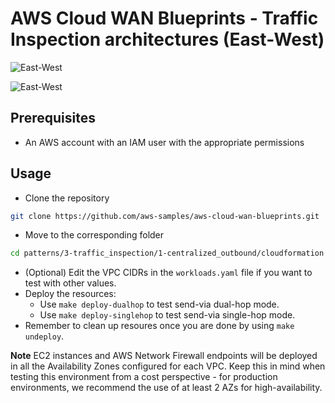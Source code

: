 # AWS Cloud WAN Blueprints - Traffic Inspection architectures (East-West)

![East-West](../../../../images/east_west_dualhop.png)

![East-West](../../../../images/east_west_singlehop.png)

## Prerequisites
- An AWS account with an IAM user with the appropriate permissions

## Usage
- Clone the repository

```bash
git clone https://github.com/aws-samples/aws-cloud-wan-blueprints.git
```

- Move to the corresponding folder

```bash
cd patterns/3-traffic_inspection/1-centralized_outbound/cloudformation
```

- (Optional) Edit the VPC CIDRs in the `workloads.yaml` file if you want to test with other values.
- Deploy the resources:
    - Use `make deploy-dualhop` to test send-via dual-hop mode.
    - Use `make deploy-singlehop` to test send-via single-hop mode.
- Remember to clean up resoures once you are done by using `make undeploy`.

**Note** EC2 instances and AWS Network Firewall endpoints will be deployed in all the Availability Zones configured for each VPC. Keep this in mind when testing this environment from a cost perspective - for production environments, we recommend the use of at least 2 AZs for high-availability.
